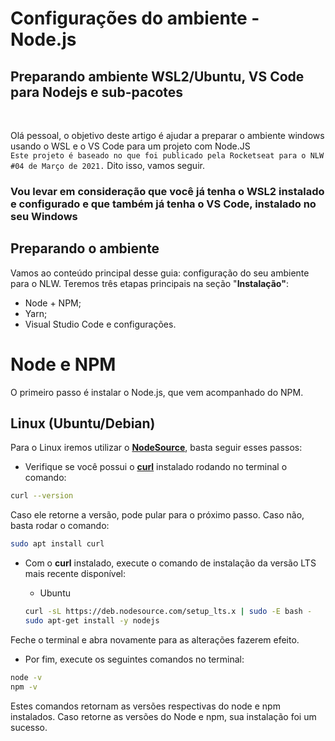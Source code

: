 <h1>Configurações do ambiente - Node.js</h1>

<h2>Preparando ambiente WSL2/Ubuntu, VS Code para Nodejs e sub-pacotes</h2>
</br>
<p>Olá pessoal, o objetivo deste artigo é ajudar a preparar o ambiente windows usando o WSL e o VS Code para um projeto com Node.JS</br>
<code>Este projeto é baseado no que foi publicado pela Rocketseat para o NLW #04 de Março de 2021.</code>
Dito isso, vamos seguir.</p>

<h3>Vou levar em consideração que você já tenha o WSL2 instalado e configurado e que também já tenha o VS Code, instalado no seu Windows</h3>

<h2>Preparando o ambiente</h2>

Vamos ao conteúdo principal desse guia: configuração do seu ambiente para o NLW. Teremos três etapas principais na seção "**Instalação"**:

- Node + NPM;
- Yarn;
- Visual Studio Code e configurações.

# Node e NPM

O primeiro passo é instalar o Node.js, que vem acompanhado do NPM.

## Linux (Ubuntu/Debian)

Para o Linux iremos utilizar o **[NodeSource](https://github.com/nodesource/distributions/blob/master/README.md)**, basta seguir esses passos:

- Verifique se você possui o **[curl](https://curl.haxx.se/)** instalado rodando no terminal o comando:

```bash
curl --version
```

Caso ele retorne a versão, pode pular para o próximo passo. Caso não, basta rodar o comando:

```bash
sudo apt install curl
```

- Com o **curl** instalado, execute o comando de instalação da versão LTS mais recente disponível:
    - Ubuntu

    ```bash
    curl -sL https://deb.nodesource.com/setup_lts.x | sudo -E bash -
    sudo apt-get install -y nodejs
    ```

Feche o terminal e abra novamente para as alterações fazerem efeito.

- Por fim, execute os seguintes comandos no terminal:

```bash
node -v
npm -v
```
Estes comandos retornam as versões respectivas do node e npm instalados.
Caso retorne as versões do Node e npm, sua instalação foi um sucesso.

